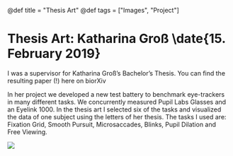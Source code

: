 @def title = "Thesis Art"
@def tags = ["Images", "Project"]

# Thesis Art: Katharina Groß \date{15. February 2019}
I was a supervisor for Katharina Groß’s Bachelor’s Thesis. You can find the resulting paper (!) here on biorXiv


In her project we developed a new test battery to benchmark eye-trackers in many different tasks. We concurrently measured Pupil Labs Glasses and an Eyelink 1000. In the thesis art I selected six of the tasks and visualized the data of one subject using the letters of her thesis. The tasks I used are: Fixation Grid, Smooth Pursuit, Microsaccades, Blinks, Pupil Dilation and Free Viewing.


![](/assets/thesis-art/a2_katha.jpg)
